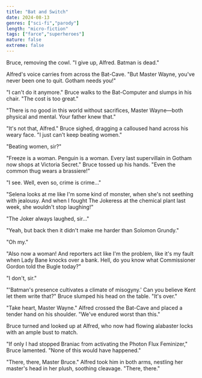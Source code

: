 ```yaml
---
title: "Bat and Switch"
date: 2024-08-13
genres: ["sci-fi","parody"]
length: "micro-fiction"
tags: ["farce","superheroes"]
mature: false
extreme: false
---
```

Bruce, removing the cowl. "I give up, Alfred. Batman is dead."

Alfred's voice carries from across the Bat-Cave. "But Master Wayne, you've never been one to quit. Gotham needs you!"

"I can't do it anymore." Bruce walks to the Bat-Computer and slumps in his chair. "The cost is too great."

"There is no good in this world without sacrifices, Master Wayne—both physical and mental. Your father knew that."

"It's not that, Alfred." Bruce sighed, dragging a calloused hand across his weary face. "I just can't keep beating women."

"Beating women, sir?"

"Freeze is a woman. Penguin is a woman. Every last supervillain in Gotham now shops at Victoria Secret." Bruce tossed up his hands. "Even the common thug wears a brassiere!"

"I see. Well, even so, crime is crime..."

"Selena looks at me like I'm some kind of monster, when she's not seething with jealousy. And when I fought The Jokeress at the chemical plant last week, she wouldn't stop laughing!"

"The Joker always laughed, sir..."

"Yeah, but back then it didn't make me harder than Solomon Grundy."

"Oh my."

"Also now a woman! And reporters act like I'm the problem, like it's my fault when Lady Bane knocks over a bank. Hell, do you know what Commissioner Gordon told the Bugle today?"

"I don't, sir."

"'Batman's presence cultivates a climate of misogyny.' Can you believe Kent let them write that?" Bruce slumped his head on the table. "It's over."

"Take heart, Master Wayne." Alfred  crossed the Bat-Cave and placed a tender hand on his shoulder. "We've endured worst than this."

Bruce turned and looked up at Alfred, who now had flowing alabaster locks with an ample bust to match. 

"If only I had stopped Braniac from activating the Photon Flux Feminizer," Bruce lamented. "None of this would have happened."

"There, there, Master Bruce." Alfred took him in both arms, nestling her master's head in her plush, soothing cleavage. "There, there."
